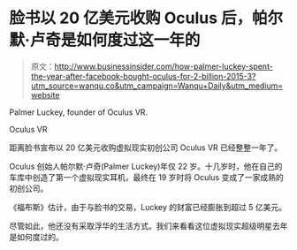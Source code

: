 # 脸书以 20 亿美元收购 Oculus 后，帕尔默·卢奇是如何度过这一年的

> 原文：<http://www.businessinsider.com/how-palmer-luckey-spent-the-year-after-facebook-bought-oculus-for-2-billion-2015-3?utm_source=wanqu.co&utm_campaign=Wanqu+Daily&utm_medium=website>

 Palmer Luckey, founder of Oculus VR.

Oculus VR

距离脸书宣布以 20 亿美元收购虚拟现实初创公司 Oculus VR 已经整整一年了。

Oculus 创始人帕尔默·卢奇(Palmer Luckey)年仅 22 岁。十几岁时，他在自己的车库中创造了第一个虚拟现实耳机，最终在 19 岁时将 Oculus 变成了一家成熟的初创公司。

《福布斯》估计，由于与脸书的交易，Luckey 的财富已经膨胀到超过 5 亿美元。

尽管如此，他还没有采取浮华的生活方式。我们来看看这位虚拟现实超级明星去年是如何度过的。